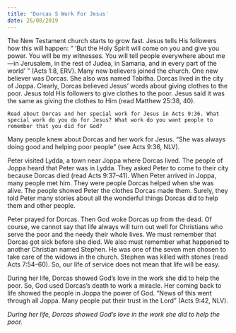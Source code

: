 ```yaml
---
title: 'Dorcas S Work For Jesus'
date: 26/08/2019
---
```


The New Testament church starts to grow fast. Jesus tells His followers how this will happen: “ ‘But the Holy Spirit will come on you and give you power. You will be my witnesses. You will tell people everywhere about me—in Jerusalem, in the rest of Judea, in Samaria, and in every part of the world’ ” (Acts 1:8, ERV). Many new believers joined the church. One new believer was Dorcas. She also was named Tabitha. Dorcas lived in the city of Joppa. Clearly, Dorcas believed Jesus’ words about giving clothes to the poor. Jesus told His followers to give clothes to the poor. Jesus said it was the same as giving the clothes to Him (read Matthew 25:38, 40).

`Read about Dorcas and her special work for Jesus in Acts 9:36. What special work do you do for Jesus? What work do you want people to remember that you did for God?`

Many people knew about Dorcas and her work for Jesus. “She was always doing good and helping poor people” (see Acts 9:36, NLV). 

Peter visited Lydda, a town near Joppa where Dorcas lived. The people of Joppa heard that Peter was in Lydda. They asked Peter to come to their city because Dorcas died (read Acts 9:37–41). When Peter arrived in Joppa, many people met him. They were people Dorcas helped when she was alive. The people showed Peter the clothes Dorcas made them. Surely, they told Peter many stories about all the wonderful things Dorcas did to help them and other people.

Peter prayed for Dorcas. Then God woke Dorcas up from the dead. Of course, we cannot say that life always will turn out well for Christians who serve the poor and the needy their whole lives. We must remember that Dorcas got sick before she died. We also must remember what happened to another Christian named Stephen. He was one of the seven men chosen to take care of the widows in the church. Stephen was killed with stones (read Acts 7:54–60). So, our life of service does not mean that life will be easy. 

During her life, Dorcas showed God’s love in the work she did to help the poor. So, God used Dorcas’s death to work a miracle. Her coming back to life showed the people in Joppa the power of God. “News of this went through all Joppa. Many people put their trust in the Lord” (Acts 9:42, NLV).

*During her life, Dorcas showed God’s love in the work she did to help the poor.*